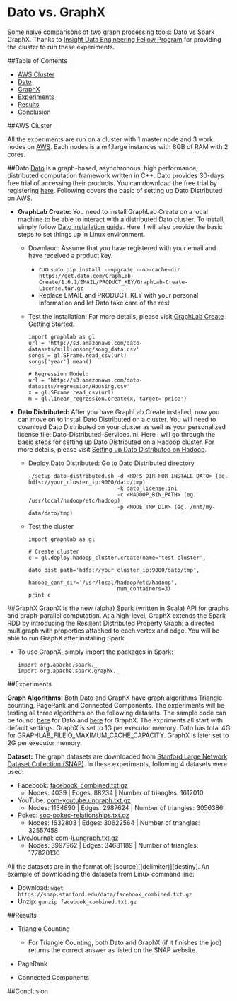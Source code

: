 # Dato vs. GraphX
Some naive comparisons of two graph processing tools: Dato vs Spark GraphX. 
Thanks to <a href= "http://insightdataengineering.com/" target="_blank">Insight Data Engineering Fellow Program</a> for providing the cluster to run these experiments.


##Table of Contents
- <a href= "https://github.com/keiraqz/dato-vs-graphx/blob/master/README.md#aws-cluster">AWS Cluster</a>
- <a href= "https://github.com/keiraqz/dato-vs-graphx/blob/master/README.md#dato">Dato</a>
- <a href= "https://github.com/keiraqz/dato-vs-graphx/blob/master/README.md#graphx">GraphX</a>
- <a href= "https://github.com/keiraqz/dato-vs-graphx/blob/master/README.md#experiments">Experiments</a>
- <a href= "https://github.com/keiraqz/dato-vs-graphx/blob/master/README.md#results">Results</a>
- <a href= "https://github.com/keiraqz/dato-vs-graphx/blob/master/README.md#conclusion">Conclusion</a>


##AWS Cluster

All the experiments are run on a cluster with 1 master node and 3 work nodes on <a href= "https://aws.amazon.com/" target="_blank">AWS</a>. Each nodes is a m4.large instances with 8GB of RAM with 2 cores. 


##Dato
<a href= "https://dato.com/" target="_blank">Dato</a> is a graph-based, asynchronous, high performance, distributed computation framework written in C++. Dato provides 30-days free trial of accessing their products. You can download the free trial by registering <a href= "https://dato.com/download/" target="_blank">here</a>.  Following covers the basic of setting up Dato Distributed on AWS.

- **GraphLab Create:** You need to install GraphLab Create on a local machine to be able to interact with a distributed Dato cluster. To install, simply follow <a href= "https://dato.com/download/install-graphlab-create.html" target="_blank">Dato installation guide</a>. Here, I will also provide the basic steps to set things up in Linux environment.
  - Downlaod: Assume that you have registered with your email and have received a product key.
    - run ```sudo pip install --upgrade --no-cache-dir https://get.dato.com/GraphLab-Create/1.6.1/EMAIL/PRODUCT_KEY/GraphLab-Create-License.tar.gz```
    - Replace EMAIL and PRODUCT_KEY with your personal information and let Dato take care of the rest
  - Test the Installation: For more details, please visit <a href= "https://dato.com/learn/userguide/install.html" target="_blank">GraphLab Create Getting Started</a>.

    ```{python}
    import graphlab as gl
    url = 'http://s3.amazonaws.com/dato-datasets/millionsong/song_data.csv'
    songs = gl.SFrame.read_csv(url)
    songs['year'].mean()
    
    # Regression Model:
    url = 'http://s3.amazonaws.com/dato-datasets/regression/Housing.csv'
    x = gl.SFrame.read_csv(url)
    m = gl.linear_regression.create(x, target='price')
    ```

- **Dato Distributed:** After you have GraphLab Create installed, now you can move on to install Dato Distributed on a cluster. You will need to download Dato Distributed on your cluster as well as your personalized license file: Dato-Distributed-Services.ini. Here I will go through the basic steps for setting up Dato Distributed on a Hadoop cluster. For more details, please visit <a href= "https://dato.com/learn/userguide/deployment/pipeline-hadoop-setup.html" target="_blank">Setting up Dato Distributed on Hadoop</a>.
  - Deploy Dato Distributed: Go to Dato Distributed directory

    ```{engine='sh'}
    ./setup_dato-distributed.sh -d <HDFS_DIR_FOR_INSTALL_DATO> (eg. hdfs://your_cluster_ip:9000/dato/tmp)
                                -k dato_license.ini 
                                -c <HADOOP_BIN_PATH> (eg. /usr/local/hadoop/etc/hadoop)
                                -p <NODE_TMP_DIR> (eg. /mnt/my-data/dato/tmp)
    ```
  - Test the cluster
    ```{python}
    import graphlab as gl

    # Create cluster
    c = gl.deploy.hadoop_cluster.create(name='test-cluster',
                                dato_dist_path='hdfs://your_cluster_ip:9000/dato/tmp',
                                hadoop_conf_dir='/usr/local/hadoop/etc/hadoop',
                                num_containers=3)
    print c
    ```

##GraphX
<a href= "https://spark.apache.org/docs/1.1.0/graphx-programming-guide.html" target="_blank">GraphX</a> is the new (alpha) Spark (written in Scala) API for graphs and graph-parallel computation. At a high-level, GraphX extends the Spark RDD by introducing the Resilient Distributed Property Graph: a directed multigraph with properties attached to each vertex and edge. You will be able to run GraphX after installing Spark.
- To use GraphX, simply import the packages in Spark: 
 
  ```{scala}
  import org.apache.spark._
  import org.apache.spark.graphx._
  ```

##Experiments

**Graph Algorithms:** Both Dato and GraphX have graph algorithms Triangle-counting, PageRank and Connected Components. The experiments will be testing all three algorithms on the following datasets. The sample code can be found: <a href= "https://github.com/keiraqz/dato-vs-graphx/blob/master/dato-dist.py" target="_blank">here</a> for Dato and <a href= "https://github.com/keiraqz/dato-vs-graphx/blob/master/graphx.scala" target="_blank">here</a> for GraphX. The expriments all start with default settings. GraphX is set to 1G per executor memory. Dato has total 4G for GRAPHLAB\_FILEIO\_MAXIMUM\_CACHE\_CAPACITY. GraphX is later set to 2G per executor memory.

**Dataset:**
The graph datasets are downloaded from <a href= "https://snap.stanford.edu/data/" target="_blank">Stanford Large Network Dataset Collection (SNAP)</a>. In these experiments, following 4 datasets were used:
- Facebook: <a href= "https://snap.stanford.edu/data/egonets-Facebook.html" target="_blank">facebook_combined.txt.gz</a>
  + Nodes: 4039 | Edges: 88234 | Number of triangles: 1612010
- YouTube: <a href= "https://snap.stanford.edu/data/com-Youtube.html" target="_blank">com-youtube.ungraph.txt.gz</a>
  + Nodes: 1134890 | Edges: 2987624 | Number of triangles: 3056386
- Pokec: <a href= "https://snap.stanford.edu/data/soc-pokec.html" target="_blank">soc-pokec-relationships.txt.gz</a>
  + Nodes: 1632803 | Edges: 30622564 | Number of triangles: 32557458
- LiveJournal: <a href= "https://snap.stanford.edu/data/com-LiveJournal.html" target="_blank">com-lj.ungraph.txt.gz</a>
  + Nodes: 3997962 | Edges: 34681189 | Number of triangles: 177820130

All the datasets are in the format of: [source][(delimiter)][destiny]. An example of downloading the datasets from Linux command line:
  - Download: ```wget https://snap.stanford.edu/data/facebook_combined.txt.gz```
  - Unzip: ```gunzip facebook_combined.txt.gz```


##Results
- Triangle Counting
  - For Triangle Counting, both Dato and GraphX (if it finishes the job) returns the correct answer as listed on the SNAP website.
  

- PageRank

- Connected Components

##Conclusion
